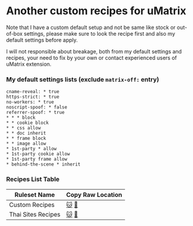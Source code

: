 # Another custom recipes for uMatrix

Note that I have a custom default setup and not be same like stock or out-of-box settings, please make sure to look the recipe first and also my default settings before apply.

I will not responsible about breakage, both from my default settings and recipes, your need to fix by your own or contact experienced users of uMatrix extension.

### My default settings lists (exclude `matrix-off:` entry)
```
cname-reveal: * true
https-strict: * true
no-workers: * true
noscript-spoof: * false
referrer-spoof: * true
* * * block
* * cookie block
* * css allow
* * doc inherit
* * frame block
* * image allow
* 1st-party * allow
* 1st-party cookie allow
* 1st-party frame allow
* behind-the-scene * inherit
```

### Recipes List Table
| Ruleset Name | Copy Raw Location |
| ------------ | ----------------- |
| Custom Recipes | [:cat:](https://github.com/kowith337/PersonalFilterListCollection/raw/master/ruleset/recipes_custom.txt) [:pill:](https://gitlab.com/kowith337/PersonalFilterListCollection/raw/master/ruleset/recipes_custom.txt) |
| Thai Sites Recipes | [:cat:](https://github.com/kowith337/PersonalFilterListCollection/raw/master/ruleset/recipes_th.txt) [:pill:](https://gitlab.com/kowith337/PersonalFilterListCollection/raw/master/ruleset/recipes_th.txt) |
